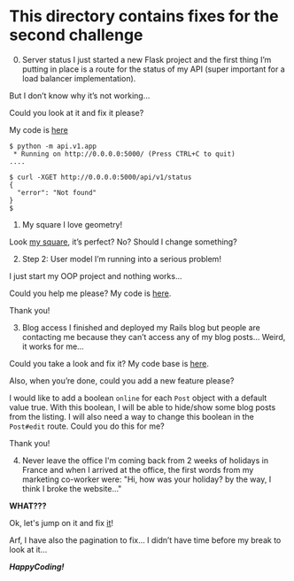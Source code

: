# This directory contains fixes for the second challenge

0. Server status
I just started a new Flask project and the first thing I’m putting in place is a route for the status of my API (super important for a load balancer implementation).

But I don’t know why it’s not working…

Could you look at it and fix it please?

My code is [here](https://github.com/alx-tools/0x01-Fix_My_Code_Challenge/tree/master/status_server/)

```
$ python -m api.v1.app
 * Running on http://0.0.0.0:5000/ (Press CTRL+C to quit)
....
```
```
$ curl -XGET http://0.0.0.0:5000/api/v1/status
{
  "error": "Not found"
}
$
```



1. My square
I love geometry!

Look [my square](https://github.com/alx-tools/0x01-Fix_My_Code_Challenge/blob/master/square.py), it’s perfect? No? Should I change something?



2. Step 2: User model
I’m running into a serious problem!

I just start my OOP project and nothing works…

Could you help me please? My code is [here](https://github.com/alx-tools/0x01-Fix_My_Code_Challenge/blob/master/user.py).

Thank you!




3. Blog access
I finished and deployed my Rails blog but people are contacting me because they can’t access any of my blog posts… Weird, it works for me…

Could you take a look and fix it? My code base is [here](https://github.com/alx-tools/0x01-Fix_My_Code_Challenge/tree/master/blog).

Also, when you’re done, could you add a new feature please?

I would like to add a boolean `online` for each `Post` object with a default value true.
With this boolean, I will be able to hide/show some blog posts from the listing.
I will also need a way to change this boolean in the `Post#edit` route. Could you do this for me?

Thank you!




4. Never leave the office
I'm coming back from 2 weeks of holidays in France and when I arrived at the office,
the first words from my marketing co-worker were: "Hi, how was your holiday? by the way, I think I broke the website..."

<b>WHAT???</b>

Ok, let's jump on it and fix [it](https://github.com/alx-tools/0x01-Fix_My_Code_Challenge/tree/master/react-blog)!

Arf, I have also the pagination to fix… I didn’t have time before my break to look at it…



<em><b>HappyCoding!</b></em>
